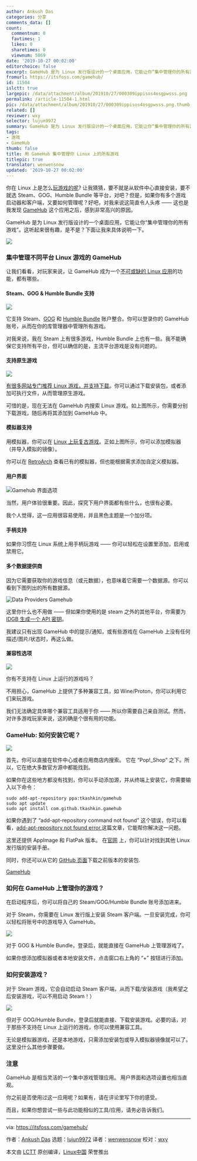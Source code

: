 ```yaml
---
author: Ankush Das
categories: 分享
comments_data: []
count:
  commentnum: 0
  favtimes: 1
  likes: 0
  sharetimes: 0
  viewnum: 5869
date: '2019-10-27 00:02:00'
editorchoice: false
excerpt: GameHub 是为 Linux 发行版设计的一个桌面应用，它能让你“集中管理你的所有游戏”。
fromurl: https://itsfoss.com/gamehub/
id: 11504
islctt: true
largepic: /data/attachment/album/201910/27/000309ippisos4osgpwsss.png
permalink: /article-11504-1.html
pic: /data/attachment/album/201910/27/000309ippisos4osgpwsss.png.thumb.jpg
related: []
reviewer: wxy
selector: lujun9972
summary: GameHub 是为 Linux 发行版设计的一个桌面应用，它能让你“集中管理你的所有游戏”。
tags:
- 游戏
- GameHub
thumb: false
title: 用 GameHub 集中管理你 Linux 上的所有游戏
titlepic: true
translator: wenwensnow
updated: '2019-10-27 00:02:00'
---
```


你在 Linux 上是怎么[玩游戏的呢](https://itsfoss.com/linux-gaming-guide/)? 让我猜猜，要不就是从软件中心直接安装，要不就选 Steam、GOG、Humble Bundle 等平台，对吧？但是，如果你有多个游戏启动器和客户端，又要如何管理呢？好吧，对我来说这简直令人头疼 —— 这也是我发现 [GameHub](https://tkashkin.tk/projects/gamehub/) 这个应用之后，感到非常高兴的原因。


GameHub 是为 Linux 发行版设计的一个桌面应用，它能让你“集中管理你的所有游戏”。这听起来很有趣，是不是？下面让我来具体说明一下。


![](/data/attachment/album/201910/27/000309ippisos4osgpwsss.png)


### 集中管理不同平台 Linux 游戏的 GameHub


让我们看看，对玩家来说，让 GameHub 成为一个[不可或缺的 Linux 应用](https://itsfoss.com/essential-linux-applications/)的功能，都有哪些。


#### Steam、GOG & Humble Bundle 支持


![](/data/attachment/album/201910/27/000317qlfqr5fuzsvyjbr1.png)


它支持 Steam、[GOG](https://www.gog.com/) 和 [Humble Bundle](https://www.humblebundle.com/monthly?partner=itsfoss) 账户整合。你可以登录你的 GameHub 账号，从而在你的库管理器中管理所有游戏。


对我来说，我在 Steam 上有很多游戏，Humble Bundle 上也有一些。我不能确保它支持所有平台，但可以确信的是，主流平台游戏是没有问题的。


#### 支持原生游戏


![](/data/attachment/album/201910/27/000505juudl833dkcabrdu.png)


[有很多网站专门推荐 Linux 游戏，并支持下载](https://itsfoss.com/download-linux-games/)。你可以通过下载安装包，或者添加可执行文件，从而管理原生游戏。


可惜的是，现在无法在 GameHub 内搜索 Linux 游戏。如上图所示，你需要分别下载游戏，随后再将其添加到 GameHub 中。


#### 模拟器支持


用模拟器，你可以在 [Linux 上玩复古游戏](https://itsfoss.com/play-retro-games-linux/)。正如上图所示，你可以添加模拟器（并导入模拟的镜像）。


你可以在 [RetroArch](https://www.retroarch.com/) 查看已有的模拟器，但也能根据需求添加自定义模拟器。


#### 用户界面


![Gamehub 界面选项](/data/attachment/album/201910/27/000334qk168kv8ddhs1651.png)


当然，用户体验很重要。因此，探究下用户界面都有些什么，也很有必要。


我个人觉得，这一应用很容易使用，并且黑色主题是一个加分项。


#### 手柄支持


如果你习惯在 Linux 系统上用手柄玩游戏 —— 你可以轻松在设置里添加，启用或禁用它。


#### 多个数据提供商


因为它需要获取你的游戏信息（或元数据），也意味着它需要一个数据源。你可以看到下图列出的所有数据源。


![Data Providers Gamehub](/data/attachment/album/201910/27/000340h4l33oskpalld4ql.png)


这里你什么也不用做 —— 但如果你使用的是 steam 之外的其他平台，你需要为 [IDGB 生成一个 API 密钥](https://www.igdb.com/api)。


我建议只有出现 GameHub 中的提示/通知，或有些游戏在 GameHub 上没有任何描述/图片/状态时，再这么做。


#### 兼容性选项


![](/data/attachment/album/201910/27/000345xq04r6ag2qy40r62.png)


你有不支持在 Linux 上运行的游戏吗？


不用担心，GameHub 上提供了多种兼容工具，如 Wine/Proton，你可以利用它们来玩游戏。


我们无法确定具体哪个兼容工具适用于你 —— 所以你需要自己亲自测试。然而，对许多游戏玩家来说，这的确是个很有用的功能。


### GameHub: 如何安装它呢？


![](/data/attachment/album/201910/27/000346xggt64tuxuraqtup.jpg)


首先，你可以直接在软件中心或者应用商店内搜索。 它在 “Pop!\_Shop” 之下。所以，它在绝大多数官方源中都能找到。


如果你在这些地方都没有找到，你可以手动添加源，并从终端上安装它，你需要输入以下命令：



```
sudo add-apt-repository ppa:tkashkin/gamehub
sudo apt update
sudo apt install com.github.tkashkin.gamehub
```

如果你遇到了 “add-apt-repository command not found” 这个错误，你可以看看，[add-apt-repository not found error.](https://itsfoss.com/add-apt-repository-command-not-found/)这篇文章，它能帮你解决这一问题。


这里还提供 AppImage 和 FlatPak 版本。 在[官网](https://tkashkin.tk/projects/gamehub/) 上，你可以针对找到其他 Linux 发行版的安装手册。


同时，你还可以从它的 [GitHub 页面](https://github.com/tkashkin/GameHub/releases)下载之前版本的安装包.


[GameHub](https://tkashkin.tk/projects/gamehub/)


### 如何在 GameHub 上管理你的游戏？


在启动程序后，你可以将自己的 Steam/GOG/Humble Bundle 账号添加进来。


对于 Steam，你需要在 Linux 发行版上安装 Steam 客户端。一旦安装完成，你可以轻松将账号中的游戏导入 GameHub。


![](/data/attachment/album/201910/27/000348qt4pzsgpolbaa4bm.png)


对于 GOG & Humble Bundle，登录后，就能直接在 GameHub 上管理游戏了。


如果你想添加模拟器或者本地安装文件，点击窗口右上角的 “+” 按钮进行添加。


### 如何安装游戏？


对于 Steam 游戏，它会自动启动 Steam 客户端，从而下载/安装游戏（我希望之后安装游戏，可以不用启动 Steam！）


![](/data/attachment/album/201910/27/000351p8trtkzt7ttct2rs.png)


但对于 GOG/Humble Bundle，登录后就能直接、下载安装游戏。必要的话，对于那些不支持在 Linux 上运行的游戏，你可以使用兼容工具。


无论是模拟器游戏，还是本地游戏，只需添加安装包或导入模拟器镜像就可以了。这里没什么其他步骤要做。


### 注意


GameHub 是相当灵活的一个集中游戏管理应用。 用户界面和选项设置也相当直观。


你之前是否使用过这一应用呢？如果有，请在评论里写下你的感受。


而且，如果你想尝试一些与此功能相似的工具/应用，请务必告诉我们。




---


via: <https://itsfoss.com/gamehub/>


作者：[Ankush Das](https://itsfoss.com/author/ankush/) 选题：[lujun9972](https://github.com/lujun9972) 译者：[wenwensnow](https://github.com/wenwensnow) 校对：[wxy](https://github.com/wxy)


本文由 [LCTT](https://github.com/LCTT/TranslateProject) 原创编译，[Linux中国](https://linux.cn/) 荣誉推出